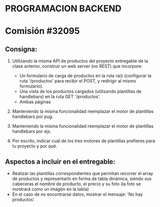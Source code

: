 # PROGRAMACION BACKEND
# Comisión #32095 

## Consigna:  

 1. Utilizando la misma API de productos del proyecto entregable de la clase anterior, construir un web server (no REST) que incorpore:
    - Un formulario de carga de productos en la ruta raíz (configurar la ruta '/productos' para recibir el POST, y redirigir al mismo formulario).
    - Una vista de los productos cargados (utilizando plantillas de handlebars) en la ruta GET '/productos'.
    - Ambas páginas

 2. Manteniendo la misma funcionalidad reemplazar el motor de plantillas handlebars por pug.

 3. Manteniendo la misma funcionalidad reemplazar el motor de plantillas handlebars por ejs.

 4. Por escrito, indicar cuál de los tres motores de plantillas prefieres para tu proyecto y por qué.

## Aspectos a incluir en el entregable:
- Realizar las plantillas correspondientes que permitan recorrer el array de productos y representarlo en forma de tabla dinámica, siendo sus cabeceras el nombre de producto, el precio y su foto (la foto se mostrará como un imágen en la tabla)
- En el caso de no encontrarse datos, mostrar el mensaje: 'No hay productos'.
